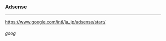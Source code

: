 ### Adsense
---
https://www.google.com/intl/ja_jp/adsense/start/

###### goog


```
```

```
```

```
```


